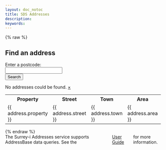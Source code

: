 ```yaml
---
layout: doc_notoc
title: SDS Addresses
description: 
keywords: 
---
```


{% raw %}
<section ng-app="addressesApp" class="addresses-app">
  <div ng-controller="AddressesController as ctl">
    <h2>Find an address</h2>
    <form ng-submit="addressSearch(item, $event)" class="addresses-form">
      <label>Enter a postcode:</label>
      <div class="input-group row">
        <div class="columns large-9">
          <div class="row collapse">
            <div class="columns small-9">
              <input type="text" name="address_search" ng-model="addresses.search"/>
            </div>
            <div class="columns small-3">
              <button class="button postfix" ng-click="addressSearch(item, $event)">Search</button>
            </div>
          </div>
        </div>
      </div>
    </form>
    <div ng-cloak>
      <div class="columns large-9">
        <div ng-show="addresses.isShowMessage" data-alert class="alert-box warning round">
          No addresses could be found.
          <a href="#" class="close">&times;</a>
        </div>
      </div>
      <table ng-show="addresses.data.length > 0">
        <tr>
          <th>Property</th>
          <th>Street</th>
          <th>Town</th>
          <th>Area</th>
          <th>Postcode</th>
          <th>UPRN</th>
        </tr>
        <tr ng-repeat="address in addresses.data">
          <td>{{ address.property }}</td>
          <td>{{ address.street }}</td>
          <td>{{ address.town }}</td>
          <td>{{ address.area }}</td>
          <td>{{ address.postcode }}</td>
          <td>{{ address.uprn }}</td>
        </tr>
      </table>
    </div>
  </div>
</section>
{% endraw %}


<div class="columns large-9">
The Surrey-i Addresses service supports AddressBase data queries. See the <a href="{{baseurl}}/user-guide.html">User Guide</a> for more information.
</div>
